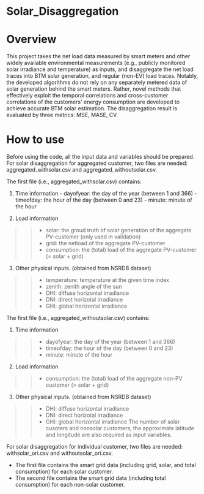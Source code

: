 # Solar_Disaggregation
# Overview 
This project takes the net load data measured by smart meters and other widely available environmental measurements (e.g., publicly monitored solar irradiance and temperature) as inputs, and disaggregate the net load traces into BTM solar generation, and regular (non-EV) load traces. Notably, the developed algorithms do not rely on any separately metered data of solar generation behind the smart meters. Rather, novel methods that effectively exploit the temporal correlations and cross-customer correlations of the customers' energy consumption are developed to achieve accurate BTM solar estimation. The disaggregation result is evaluated by three metrics: MSE, MASE, CV.
# How to use
Before using the code, all the input data and variables should be prepared. 
For solar disaggregation for aggregated customer, two files are needed: aggregated_withsolar.csv and aggregated_withoutsolar.csv. 

The first file (i.e., aggregated_withsolar.csv) contains:
  
  1. Time information 
    - dayofyear: the day of the year (between 1 and 366)
    - timeofday: the hour of the day (between 0 and 23)
    - minute: minute of the hour
  
  2. Load information
  >>- solar: the groud truth of solar generation of the aggregate PV-customer (only used in validation)
  >>- grid: the netload of the aggregate PV-customer 
  >>- consumption: the (total) load of the aggregate PV-customer (= solar + grid)
  
  3. Other physical inputs. (obtained from NSRDB dataset)
  >>- temperature: temperature at the given time index
  >>- zenith: zenith angle of the sun
  >>- DHI: diffuse horizontal irradiance
  >>- DNI: direct horizotal irradiance
  >>- GHI: global horizontal irradiance

The first file (i.e., aggregated_withoutsolar.csv) contains:
  1. Time information 
  >>- dayofyear: the day of the year (between 1 and 366)
  >>- timeofday: the hour of the day (between 0 and 23)
  >>- minute: minute of the hour
  2. Load information
  >>- consumption: the (total) load of the aggregate non-PV customer (= solar + grid)
  3. Other physical inputs. (obtained from NSRDB dataset)
  >>- DHI: diffuse horizontal irradiance
  >>- DNI: direct horizotal irradiance
  >>- GHI: global horizontal irradiance
The number of solar cusoters and nonsolar customers, the approximate latitude and longitude are also required as input variables.

For solar disaggregation for individual customer, two files are needed: withsolar_ori.csv and withoutsolar_ori.csv. 
- The first file contains the smart grid data (including grid, solar, and total consumption) for each solar customer. 
- The second file contains the smart grid data (including total consumption) for each non-solar customer. 

